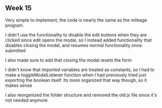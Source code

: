 ## Week 15

Very simple to implement, the code is nearly the same as the mileage program.

I didn't use the functionality to disable the edit buttons when they are clicked since edit opens the modal,
so I instead added functionality that disables closing the modal, and resumes normal functionality once submitted

I also made sure to add that closing the modal resets the form

I didn't know that imported variables are treated as constants, so I had to make a toggleModalListener function when I
had previously tried just exporting the boolean itself. Its more organized that way though, so it makes sense

I also reorganized the folder structure and removed the old.js file since it's not needed anymore








